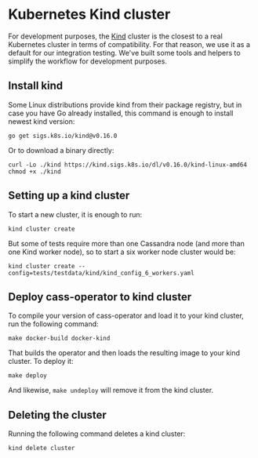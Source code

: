 # Kubernetes Kind cluster

For development purposes, the [Kind](https://kind.sigs.k8s.io/) cluster is the closest to a real Kubernetes cluster in terms of compatibility. For that reason, we use it as a default for our integration testing. We've built some tools and helpers to simplify the workflow for development purposes.

## Install kind

Some Linux distributions provide kind from their package registry, but in case you have Go already installed, this command is enough to install newest kind version:

```console
go get sigs.k8s.io/kind@v0.16.0
```

Or to download a binary directly:

```console
curl -Lo ./kind https://kind.sigs.k8s.io/dl/v0.16.0/kind-linux-amd64
chmod +x ./kind
```

## Setting up a kind cluster

To start a new cluster, it is enough to run:

```console
kind cluster create
```

But some of tests require more than one Cassandra node (and more than one Kind worker node), so to start a six worker node cluster would be:

```console
kind cluster create --config=tests/testdata/kind/kind_config_6_workers.yaml
```

## Deploy cass-operator to kind cluster

To compile your version of cass-operator and load it to your kind cluster, run the following command:

```console
make docker-build docker-kind
```

That builds the operator and then loads the resulting image to your kind cluster. To deploy it:

```console
make deploy
```

And likewise, ``make undeploy`` will remove it from the kind cluster.

## Deleting the cluster

Running the following command deletes a kind cluster:

```console
kind delete cluster
```